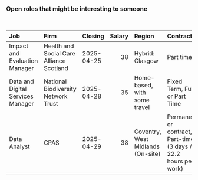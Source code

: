 
<!-- README.md is generated from README.Rmd. Please edit that file -->

### Open roles that might be interesting to someone

<br/>

<table>
<thead>
<tr>
<th style="text-align:left;">
Job
</th>
<th style="text-align:left;">
Firm
</th>
<th style="text-align:left;">
Closing
</th>
<th style="text-align:right;">
Salary
</th>
<th style="text-align:left;">
Region
</th>
<th style="text-align:left;">
Contract
</th>
</tr>
</thead>
<tbody>
<tr>
<td style="text-align:left;">
Impact and Evaluation Manager
</td>
<td style="text-align:left;">
Health and Social Care Alliance Scotland
</td>
<td style="text-align:left;">
2025-04-25
</td>
<td style="text-align:right;">
38
</td>
<td style="text-align:left;">
Hybrid: Glasgow
</td>
<td style="text-align:left;">
Part time
</td>
</tr>
<tr>
<td style="text-align:left;">
Data and Digital Services Manager
</td>
<td style="text-align:left;">
National Biodiversity Network Trust
</td>
<td style="text-align:left;">
2025-04-28
</td>
<td style="text-align:right;">
35
</td>
<td style="text-align:left;">
Home-based, with some travel
</td>
<td style="text-align:left;">
Fixed Term, Full or Part Time
</td>
</tr>
<tr>
<td style="text-align:left;">
Data Analyst
</td>
<td style="text-align:left;">
CPAS
</td>
<td style="text-align:left;">
2025-04-29
</td>
<td style="text-align:right;">
38
</td>
<td style="text-align:left;">
Coventry, West Midlands (On-site)
</td>
<td style="text-align:left;">
Permanent or contract, Part-time (3 days / 22.2 hours per work)
</td>
</tr>
</tbody>
</table>
